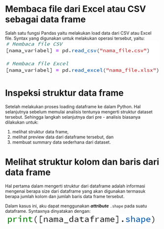 # Membaca file dari Excel atau CSV sebagai data frame

Salah satu fungsi Pandas yaitu melakukan load data dari CSV atau Excel file. Syntax yang digunakan untuk melakukan operasi tersebut, yaitu:<br>
![syntax](syntax_pandas.png)

# Inspeksi struktur data frame

Setelah melakukan proses loading dataframe ke dalam Python. Hal selanjutnya sebelum memulai analisis tentunya mengerti struktur dataset tersebut. Sehingga langkah selanjutnya dari pre - analisis biasanya dilakukan untuk:<br>

1. melihat struktur data frame,
2. melihat preview data dari dataframe tersebut, dan
3. membuat summary data sederhana dari dataset.

# Melihat struktur kolom dan baris dari data frame

Hal pertama dalam mengerti struktur dari dataframe adalah informasi mengenai berapa size dari dataframe yang akan digunakan termasuk berapa jumlah kolom dan jumlah baris data frame tersebut. <br>

Dalam kasus ini, aku dapat menggunakan **_attribute_** <code>.shape</code> pada suatu dataframe. Syntaxnya dinyatakan dengan:<br>
![syntax](syntax_dataframe.png)
